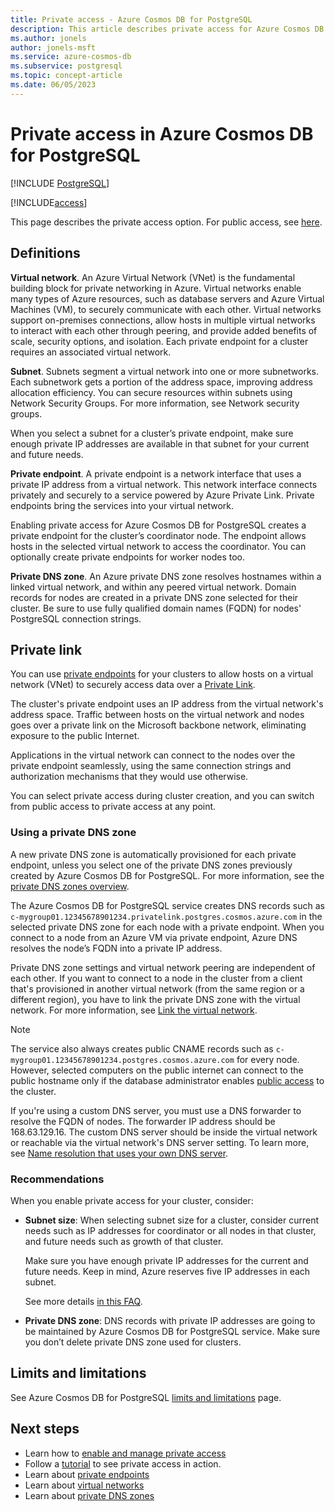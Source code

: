 ```yaml
---
title: Private access - Azure Cosmos DB for PostgreSQL
description: This article describes private access for Azure Cosmos DB for PostgreSQL.
ms.author: jonels
author: jonels-msft
ms.service: azure-cosmos-db
ms.subservice: postgresql
ms.topic: concept-article
ms.date: 06/05/2023
---
```


# Private access in Azure Cosmos DB for PostgreSQL

[!INCLUDE [PostgreSQL](../includes/appliesto-postgresql.md)]

[!INCLUDE[access](includes/access.md)]

This page describes the private access option. For public access, see
[here](concepts-firewall-rules.md).

## Definitions

**Virtual network**. An Azure Virtual Network (VNet) is the fundamental building block for private networking in Azure. Virtual networks enable many types of Azure resources, such as database servers and Azure Virtual Machines (VM), to securely communicate with each other. Virtual networks support on-premises connections, allow hosts in multiple virtual networks to interact with each other through peering, and provide added benefits of scale, security options, and isolation. Each private endpoint for a cluster requires an associated virtual network.

**Subnet**. Subnets segment a virtual network into one or more subnetworks.
Each subnetwork gets a portion of the address space, improving address allocation efficiency.  You can secure resources within subnets using Network Security Groups. For more information, see Network security groups.

When you select a subnet for a cluster’s private endpoint, make sure enough private IP addresses are available in that subnet for your current and future needs.

**Private endpoint**. A private endpoint is a network interface that uses a private IP address from a virtual network. This network interface connects privately and securely to a service powered by Azure Private Link. Private endpoints bring the services into your virtual network.

Enabling private access for Azure Cosmos DB for PostgreSQL creates a private endpoint for the cluster’s coordinator node. The endpoint allows hosts in the selected virtual network to access the coordinator. You can optionally create private endpoints for worker nodes too.

**Private DNS zone**. An Azure private DNS zone resolves hostnames within a linked virtual network, and within any peered virtual network. Domain records for nodes are created in a private DNS zone selected for their cluster.  Be sure to use fully qualified domain names (FQDN) for nodes' PostgreSQL connection strings.

## Private link

You can use [private endpoints](/azure/private-link/private-endpoint-overview) for your clusters to allow hosts on a virtual network (VNet) to securely access data over a [Private Link](/azure/private-link/private-link-overview).

The cluster's private endpoint uses an IP address from the virtual network's address space. Traffic between hosts on the virtual network and nodes goes over a private link on the Microsoft backbone network, eliminating exposure to the public Internet.

Applications in the virtual network can connect to the nodes over the private endpoint seamlessly, using the same connection strings and authorization mechanisms that they would use otherwise.

You can select private access during cluster creation, and you can switch from public access to private access at any point.

### Using a private DNS zone

A new private DNS zone is automatically provisioned for each private endpoint, unless you select one of the private DNS zones previously created by Azure Cosmos DB for PostgreSQL. For more information, see the [private DNS zones overview](/azure/dns/private-dns-overview).

The Azure Cosmos DB for PostgreSQL service creates DNS records such as
`c-mygroup01.12345678901234.privatelink.postgres.cosmos.azure.com`  in the selected private DNS zone for each node with a private endpoint. When you connect to a node from an Azure VM via private endpoint, Azure DNS resolves the node’s FQDN into a private IP address.

Private DNS zone settings and virtual network peering are independent of each other. If you want to connect to a node in the cluster from a client that's provisioned in another virtual network (from the same region or a different region), you have to link the private DNS zone with the virtual network. For more information, see [Link the virtual network](/azure/dns/private-dns-getstarted-portal#link-the-virtual-network).

> [!NOTE]
>
> The service also always creates public CNAME records such as
> `c-mygroup01.12345678901234.postgres.cosmos.azure.com` for every node. However, selected
> computers on the public internet can connect to the public hostname only if
> the database administrator enables [public
> access](concepts-firewall-rules.md) to the cluster.

If you're using a custom DNS server, you must use a DNS forwarder to resolve the FQDN of nodes. The forwarder IP address should be 168.63.129.16. The custom DNS server should be inside the virtual network or reachable via the virtual network's DNS server setting. To learn more, see [Name resolution that uses your own DNS server](/azure/virtual-network/virtual-networks-name-resolution-for-vms-and-role-instances#name-resolution-that-uses-your-own-dns-server).

### Recommendations

When you enable private access for your cluster, consider:

* **Subnet size**: When selecting subnet size for a cluster, consider current needs such as IP addresses for coordinator or all nodes in that cluster, and future needs such as growth of that cluster.

  Make sure you have enough private IP addresses for the current and future needs. Keep in mind, Azure reserves five IP addresses in each subnet.

  See more details [in this FAQ](/azure/virtual-network/virtual-networks-faq#configuration).

* **Private DNS zone**: DNS records with private IP addresses are going to be maintained by Azure Cosmos DB for PostgreSQL service. Make sure you don’t delete private DNS zone used for clusters.

## Limits and limitations

See Azure Cosmos DB for PostgreSQL [limits and limitations](reference-limits.md) page.

## Next steps

* Learn how to [enable and manage private access](howto-private-access.md)
* Follow a [tutorial](tutorial-private-access.md) to see private access in action.
* Learn about [private endpoints](/azure/private-link/private-endpoint-overview)
* Learn about [virtual networks](/azure/virtual-network/concepts-and-best-practices)
* Learn about [private DNS zones](/azure/dns/private-dns-overview)
